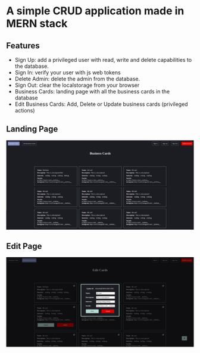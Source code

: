 # A simple CRUD application made in MERN stack

## Features

- Sign Up: add a privileged user with read, write and delete capabilities to the database.
- Sign In: verify your user with js web tokens
- Delete Admin: delete the admin from the database.
- Sign Out: clear the localstorage from your browser
- Business Cards: landing page with all the business cards in the database
- Edit Business Cards: Add, Delete or Update business cards (privileged actions)

## Landing Page

![Landing Page](./LandingPage.png)

## Edit Page

![Edit Page](./EditPage.png)

